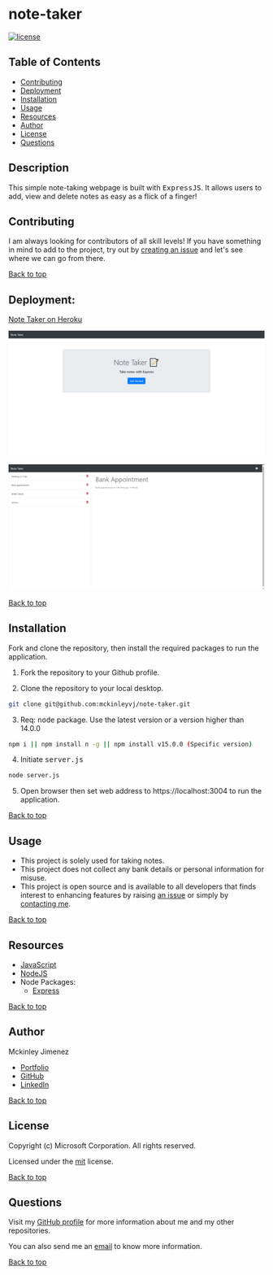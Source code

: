 # note-taker

[![license](https://img.shields.io/static/v1?label=license&message=mit&color=red)](https://choosealicense.com/licenses/mit)

## Table of Contents

-   [Contributing](#contributing)
-   [Deployment](#deployment)
-   [Installation](#installation)
-   [Usage](#usage)
-   [Resources](#resources)
-   [Author](#author)
-   [License](#license)
-   [Questions](#questions)

## Description

This simple note-taking webpage is built with <kbd>ExpressJS</kbd>. It allows users to add, view and delete notes as easy as a flick of a finger!

## Contributing

I am always looking for contributors of all skill levels! If you have something in mind to add to the project, try out by [creating an issue](https://github.com/mckinleyvj/note-taker/issues) and let's see where we can go from there.

[Back to top](#note-taker)

## Deployment:

[Note Taker on Heroku](https://macvj-note-taker.herokuapp.com/)

![Heroku Deployed Note Taker](./public/assets/images/note-taker.png)

![Heroku Deployed Note Taker 2](./public/assets/images/note-taker2.png)

[Back to top](#note-taker)

## Installation

Fork and clone the repository, then install the required packages to run the application.

1. Fork the repository to your Github profile.

2. Clone the repository to your local desktop.

```bash
git clone git@github.com:mckinleyvj/note-taker.git
```

3. Req: <kbd>node</kbd> package. Use the latest version or a version higher than 14.0.0

```bash
npm i || npm install n -g || npm install v15.0.0 (Specific version)
```

4. Initiate <kbd>server.js</kbd>

```bash
node server.js
```

5. Open browser then set web address to https://localhost:3004 to run the application.

[Back to top](#note-taker)

## Usage

-   This project is solely used for taking notes.
-   This project does not collect any bank details or personal information for misuse.
-   This project is open source and is available to all developers that finds interest to enhancing features by raising [an issue](https://github.com/mckinleyvj/note-taker/issues) or simply by [contacting me](#questions).

[Back to top](#note-taker)

## Resources

-   [JavaScript](https://developer.mozilla.org/en-US/docs/Web/JavaScript)
-   [NodeJS](https://nodejs.org/)
-   Node Packages:
    -   [Express](https://www.npmjs.com/package/express)

[Back to top](#note-taker)

## Author

Mckinley Jimenez

-   [Portfolio](https://mckinleyvj.github.io/professional-portfolio/)
-   [GitHub](https://github.com/mckinleyvj)
-   [LinkedIn](https://www.linkedin.com/in/mckinleyjimenez)

[Back to top](#note-taker)

## License

Copyright (c) Microsoft Corporation. All rights reserved.

Licensed under the [mit](LICENSE) license.

[Back to top](#note-taker)

## Questions

Visit my [GitHub profile](https://github.com/mckinleyvj) for more information about me and my other repositories.

You can also send me an <a href="mailto:mckinleyvj@gmail.com?">email</a> to know more information.

[Back to top](#note-taker)

